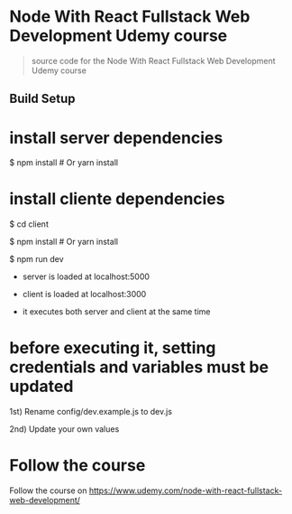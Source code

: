 # Node With React Fullstack Web Development Udemy course

> source code for the Node With React Fullstack Web Development Udemy course

## Build Setup

# install server dependencies

$ npm install # Or yarn install

# install cliente dependencies

$ cd client

$ npm install # Or yarn install

$ npm run dev

*   server is loaded at localhost:5000

*   client is loaded at localhost:3000

*   it executes both server and client at the same time

# before executing it, setting credentials and variables must be updated

1st) Rename config/dev.example.js to dev.js

2nd) Update your own values

# Follow the course

Follow the course on https://www.udemy.com/node-with-react-fullstack-web-development/
